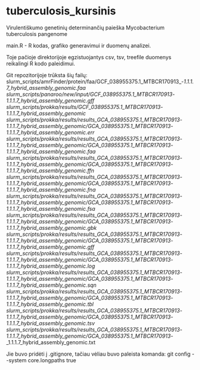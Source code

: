 # tuberculosis_kursinis

Virulentiškumo genetinių determinančių paieška Mycobacterium tuberculosis pangenome

main.R - R kodas, grafiko generavimui ir duomenų analizei.

Toje pačioje direktorijoje egzistuojantys csv, tsv, treefile duomenys reikalingi R kodo paleidimui.

Git repozitorijoje trūksta šių failų:
slurm_scripts/amrFinder/protein/faa/GCF_038955375.1_MTBCR170913_-_1.1.1.7_hybrid_assembly_genomic.faa
slurm_scripts/panaroo/new/input/GCF_038955375.1_MTBCR170913_-_1.1.1.7_hybrid_assembly_genomic.gff
slurm_scripts/prokka/results/GCF_038955375.1_MTBCR170913_-_1.1.1.7_hybrid_assembly_genomic
slurm_scripts/prokka/results/results_GCA_038955375.1_MTBCR170913_-_1.1.1.7_hybrid_assembly_genomic/GCA_038955375.1_MTBCR170913_-_1.1.1.7_hybrid_assembly_genomic.err
slurm_scripts/prokka/results/results_GCA_038955375.1_MTBCR170913_-_1.1.1.7_hybrid_assembly_genomic/GCA_038955375.1_MTBCR170913_-_1.1.1.7_hybrid_assembly_genomic.faa
slurm_scripts/prokka/results/results_GCA_038955375.1_MTBCR170913_-_1.1.1.7_hybrid_assembly_genomic/GCA_038955375.1_MTBCR170913_-_1.1.1.7_hybrid_assembly_genomic.ffn
slurm_scripts/prokka/results/results_GCA_038955375.1_MTBCR170913_-_1.1.1.7_hybrid_assembly_genomic/GCA_038955375.1_MTBCR170913_-_1.1.1.7_hybrid_assembly_genomic.fna
slurm_scripts/prokka/results/results_GCA_038955375.1_MTBCR170913_-_1.1.1.7_hybrid_assembly_genomic/GCA_038955375.1_MTBCR170913_-_1.1.1.7_hybrid_assembly_genomic.fsa
slurm_scripts/prokka/results/results_GCA_038955375.1_MTBCR170913_-_1.1.1.7_hybrid_assembly_genomic/GCA_038955375.1_MTBCR170913_-_1.1.1.7_hybrid_assembly_genomic.gbk
slurm_scripts/prokka/results/results_GCA_038955375.1_MTBCR170913_-_1.1.1.7_hybrid_assembly_genomic/GCA_038955375.1_MTBCR170913_-_1.1.1.7_hybrid_assembly_genomic.gff
slurm_scripts/prokka/results/results_GCA_038955375.1_MTBCR170913_-_1.1.1.7_hybrid_assembly_genomic/GCA_038955375.1_MTBCR170913_-_1.1.1.7_hybrid_assembly_genomic.log
slurm_scripts/prokka/results/results_GCA_038955375.1_MTBCR170913_-_1.1.1.7_hybrid_assembly_genomic/GCA_038955375.1_MTBCR170913_-_1.1.1.7_hybrid_assembly_genomic.sqn
slurm_scripts/prokka/results/results_GCA_038955375.1_MTBCR170913_-_1.1.1.7_hybrid_assembly_genomic/GCA_038955375.1_MTBCR170913_-_1.1.1.7_hybrid_assembly_genomic.tbl
slurm_scripts/prokka/results/results_GCA_038955375.1_MTBCR170913_-_1.1.1.7_hybrid_assembly_genomic/GCA_038955375.1_MTBCR170913_-_1.1.1.7_hybrid_assembly_genomic.tsv
slurm_scripts/prokka/results/results_GCA_038955375.1_MTBCR170913_-_1.1.1.7_hybrid_assembly_genomic/GCA_038955375.1_MTBCR170913_-_1.1.1.7_hybrid_assembly_genomic.txt

Jie buvo pridėti į .gitignore, tačiau vėliau buvo paleista komanda:
git config --system core.longpaths true
